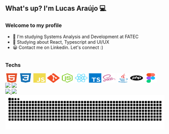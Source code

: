 ## What's up? I'm Lucas Araújo 💻
### Welcome to my profile


<ul>
 <li>📘 I'm studying Systems Analysis and Development at FATEC</li>
 <li>📌 Studying about React, Typescript and UI/UX</li>
 <li>😀 Contact me on Linkedin. Let's connect :)</li>
</ul>

<div style="display: inline-block">
 <h3> Techs </h3>
  <img align="center" alt="HTML5 icon" height= "30" width= "40" src="https://raw.githubusercontent.com/devicons/devicon/master/icons/html5/html5-plain.svg">
  <img align="center" alt="CSS3 icon" height= "30" width= "40" src="https://raw.githubusercontent.com/devicons/devicon/master/icons/css3/css3-plain.svg">
  <img align="center" alt="Javascript icon" height= "30" width= "40" src="https://raw.githubusercontent.com/devicons/devicon/master/icons/javascript/javascript-plain.svg">
  <img align="center" alt="Git icon" height= "30" width= "40" src="https://raw.githubusercontent.com/devicons/devicon/master/icons/git/git-plain.svg">
  <img align="center" alt="NodeJS icon" height= "30" width= "40" src="https://raw.githubusercontent.com/devicons/devicon/master/icons/nodejs/nodejs-plain.svg">
  <img align="center" alt="React icon" height= "30" width= "40" src="https://raw.githubusercontent.com/devicons/devicon/master/icons/react/react-original.svg">
  <img align="center" alt="Typescript icon" height= "30" width= "40" src="https://raw.githubusercontent.com/devicons/devicon/master/icons/typescript/typescript-original.svg">
  <img align="center" alt="Sass icon" height= "30" width= "40" src="https://raw.githubusercontent.com/devicons/devicon/master/icons/sass/sass-original.svg">
  <img align="center" alt="Java icon" height= "30" width= "40" src="https://raw.githubusercontent.com/devicons/devicon/master/icons/java/java-original.svg">
  <img align="center" alt="Figma icon" height= "30" width= "40" src="https://raw.githubusercontent.com/devicons/devicon/master/icons/php/php-plain.svg">
  <img align="center" alt="Figma icon" height= "30" width= "40" src="https://raw.githubusercontent.com/devicons/devicon/master/icons/figma/figma-original.svg">
 </div>
 
 <br>

<div>
 <a href=https://open.spotify.com/user/lfelipe233?si=fb7db3b0fd2441fa target="_blank"><img src=https://img.shields.io/badge/Spotify-1ED760?&style=for-the-badge&logo=spotify&logoColor=white target="_blank"></a>
 <a href=https://www.linkedin.com/in/lf-araujo/ target="_blank"><img src=https://img.shields.io/badge/LinkedIn-0077B5?style=for-the-badge&logo=linkedin&logoColor=white target="_blank"></a>
 </div>
 
 
 
 <div>
  <a href="https://github.com/LFeli">
  <img height="150em" src="https://github-readme-stats.vercel.app/api?username=LFeli&show_icons=true&theme=github_dark&include_all_commits=true&count_private=true"/>
  <img height="150em" src="https://github-readme-stats.vercel.app/api/top-langs/?username=LFeli&layout=compact&langs_count=7&theme=github_dark"/>
</div>

<picture>
  <source media="(prefers-color-scheme: dark)" srcset="https://raw.githubusercontent.com/LFeli/Lfeli/output/github-contribution-grid-snake-dark.svg">
  <source media="(prefers-color-scheme: light)" srcset="https://raw.githubusercontent.com/LFeli/Lfeli/output/github-contribution-grid-snake.svg">
  <img alt="github contribution grid snake animation" src="https://raw.githubusercontent.com/LFeli/Lfeli/output/github-contribution-grid-snake.svg">
</picture>
